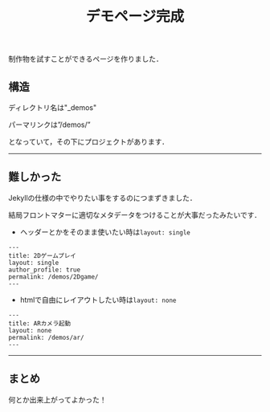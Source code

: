 ﻿---
title: "デモページ完成"

header:
  image: /assets/images/demo-open/demokansei.png
  # caption: "東大の赤門"

share: false

categories:
  - Blog
tags:

toc: true
toc_sticky: true
---

制作物を試すことができるページを作りました．


## 構造

ディレクトリ名は"_demos"

パーマリンクは”/demos/”

となっていて，その下にプロジェクトがあります．

---

## 難しかった

Jekyllの仕様の中でやりたい事をするのにつまずきました．

結局フロントマターに適切なメタデータをつけることが大事だったみたいです．

- ヘッダーとかをそのまま使いたい時は`layout: single`

```
---
title: 2Dゲームプレイ
layout: single
author_profile: true
permalink: /demos/2Dgame/
---
```

- htmlで自由にレイアウトしたい時は`layout: none`

```
---
title: ARカメラ起動
layout: none
permalink: /demos/ar/
---
```

---

## まとめ

何とか出来上がってよかった！